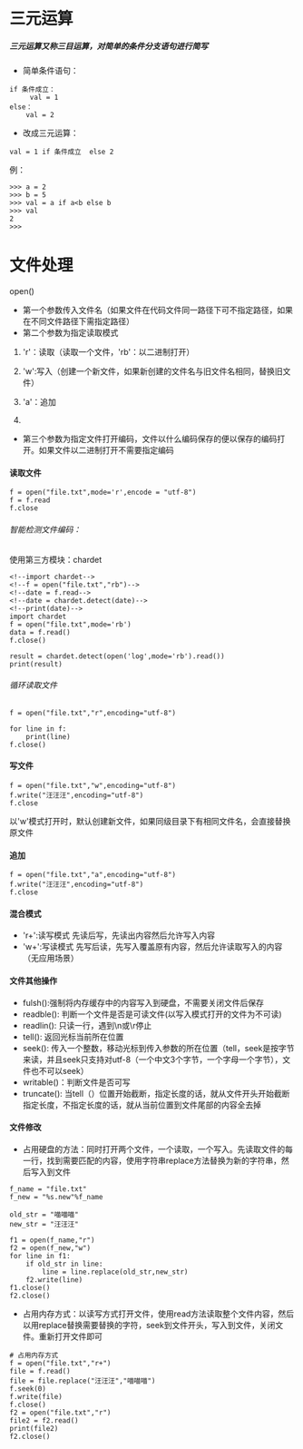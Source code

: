 # 三元运算
##### 三元运算又称三目运算，对简单的条件分支语句进行简写
* 简单条件语句：
```
if 条件成立：
     val = 1
else：
    val = 2
```
* 改成三元运算：
```
val = 1 if 条件成立  else 2
```
例：
```
>>> a = 2
>>> b = 5
>>> val = a if a<b else b
>>> val
2
>>>
```
# 文件处理
open()
* 第一个参数传入文件名（如果文件在代码文件同一路径下可不指定路径，如果在不同文件路径下需指定路径）
* 第二个参数为指定读取模式
1. 'r'：读取（读取一个文件，'rb'：以二进制打开）
2. 'w':写入（创建一个新文件，如果新创建的文件名与旧文件名相同，替换旧文件）
3. 'a'：追加

5.
* 第三个参数为指定文件打开编码，文件以什么编码保存的便以保存的编码打开。如果文件以二进制打开不需要指定编码
#### 读取文件
```
f = open("file.txt",mode='r',encode = "utf-8")
f = f.read
f.close
```

###### 智能检测文件编码：
使用第三方模块：chardet
```
<!--import chardet-->
<!--f = open("file.txt","rb")-->
<!--date = f.read-->
<!--date = chardet.detect(date)-->
<!--print(date)-->
import chardet
f = open("file.txt",mode='rb')
data = f.read()
f.close()

result = chardet.detect(open('log',mode='rb').read())
print(result)
```
###### 循环读取文件
```
f = open("file.txt","r",encoding="utf-8")

for line in f:
	print(line)
f.close()
```
#### 写文件
```
f = open("file.txt","w",encoding="utf-8")
f.write("汪汪汪",encoding="utf-8")
f.close
```
以'w'模式打开时，默认创建新文件，如果同级目录下有相同文件名，会直接替换原文件
#### 追加
```
f = open("file.txt","a",encoding="utf-8")
f.write("汪汪汪",encoding="utf-8")
f.close
```
#### 混合模式
* 'r+':读写模式
先读后写，先读出内容然后允许写入内容
* 'w+':写读模式
先写后读，先写入覆盖原有内容，然后允许读取写入的内容（无应用场景）
#### 文件其他操作
* fulsh():强制将内存缓存中的内容写入到硬盘，不需要关闭文件后保存
* readble(): 判断一个文件是否是可读文件(以写入模式打开的文件为不可读)
* readlin(): 只读一行，遇到\n或\r停止
* tell(): 返回光标当前所在位置
* seek(): 传入一个整数，移动光标到传入参数的所在位置（tell，seek是按字节来读，并且seek只支持对utf-8（一个中文3个字节，一个字母一个字节），文件也不可以seek）
* writable()：判断文件是否可写
* truncate(): 当tell（）位置开始截断，指定长度的话，就从文件开头开始截断指定长度，不指定长度的话，就从当前位置到文件尾部的内容全去掉

#### 文件修改
* 占用硬盘的方法：同时打开两个文件，一个读取，一个写入。先读取文件的每一行，找到需要匹配的内容，使用字符串replace方法替换为新的字符串，然后写入到文件
```
f_name = "file.txt"
f_new = "%s.new"%f_name

old_str = "喵喵喵"
new_str = "汪汪汪"

f1 = open(f_name,"r")
f2 = open(f_new,"w")
for line in f1:
	if old_str in line:
		line = line.replace(old_str,new_str)
	f2.write(line)
f1.close()
f2.close()
```
* 占用内存方式：以读写方式打开文件，使用read方法读取整个文件内容，然后以用replace替换需要替换的字符，seek到文件开头，写入到文件，关闭文件。重新打开文件即可
```
# 占用内存方式
f = open("file.txt","r+")
file = f.read()
file = file.replace("汪汪汪","喵喵喵")
f.seek(0)
f.write(file)
f.close()
f2 = open("file.txt","r")
file2 = f2.read()
print(file2)
f2.close()
```
